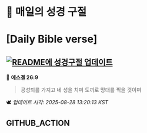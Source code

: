 # 🙏 매일의 성경 구절
# [Daily Bible verse]
## [![README에 성경구절 업데이트](https://github.com/DONGSUKA/first_test/actions/workflows/update-readme-bible.yml/badge.svg)](https://github.com/DONGSUKA/first_test/actions/workflows/update-readme-bible.yml)
<!-- START_BIBLE_VERSE -->
📖 **에스겔 26:9**
> 공성퇴를 가지고 네 성을 치며 도끼로 망대를 찍을 것이며

🕊️ _업데이트 시각: 2025-08-28 13:20:13 KST_
  <!-- END_BIBLE_VERSE -->
## GITHUB_ACTION
